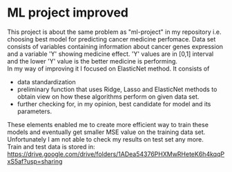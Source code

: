 # ML project improved
This project is about the same problem as "ml-project" in my repository i.e. choosing best model for predicting cancer medicine perfomace. Data set consists of variables containing information about cancer genes expression and a variable 'Y' showing medicine effect. 'Y' values are in [0,1] interval and the lower 'Y' value is the better medicine is performing. \
In my way of improving it I focused on ElasticNet method. It consists of
- data standardization
- preliminary function that uses Ridge, Lasso and ElasticNet methods to obtain view on how these algorithms perform on given data set.
- further checking for, in my opinion, best candidate for model and its parameters.

These elements enabled me to create more efficient way to train these models and eventually get smaller MSE value on the training data set. Unfortunately I am not able to check my results on test set any more.\
Train and test data is stored in: https://drive.google.com/drive/folders/1ADea54376PHXMwRHeteK6h4kqqPxS5af?usp=sharing
